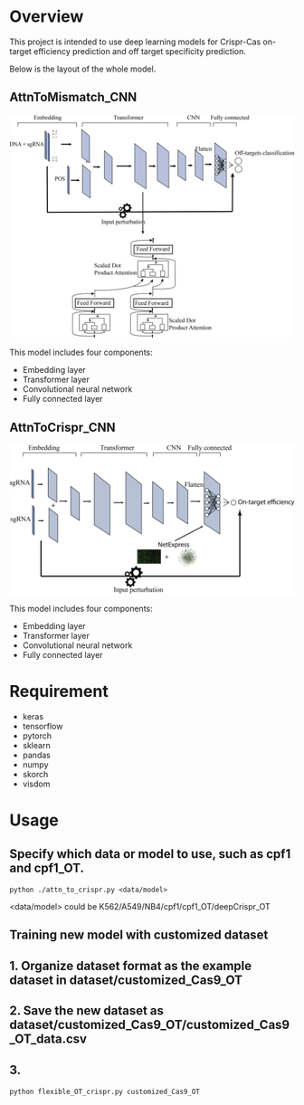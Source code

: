 # Overview

This project is intended to use deep learning models for Crispr-Cas on-target efficiency prediction and off target specificity prediction.

Below is the layout of the whole model.

## AttnToMismatch_CNN

<p align="center">
  <img src="pictures/New_attnToMismatch_CNN.png" width="900"/>
</p>

This model includes four components: 
* Embedding layer
* Transformer layer
* Convolutional neural network
* Fully connected layer

## AttnToCrispr_CNN

<p align="center">
  <img src="pictures/AttnToCrispr_CNN.png" width="900"/>
</p>

This model includes four components: 
* Embedding layer
* Transformer layer
* Convolutional neural network
* Fully connected layer

# Requirement

* keras
* tensorflow
* pytorch
* sklearn
* pandas
* numpy
* skorch
* visdom

# Usage
## Specify which data or model to use, such as cpf1 and cpf1_OT.

```
python ./attn_to_crispr.py <data/model>
```
<data/model> could be K562/A549/NB4/cpf1/cpf1_OT/deepCrispr_OT

## Training new model with customized dataset

## 1. Organize dataset format as the example dataset in dataset/customized_Cas9_OT
## 2. Save the new dataset as dataset/customized_Cas9_OT/customized_Cas9_OT_data.csv
## 3. 
```
python flexible_OT_crispr.py customized_Cas9_OT
```
